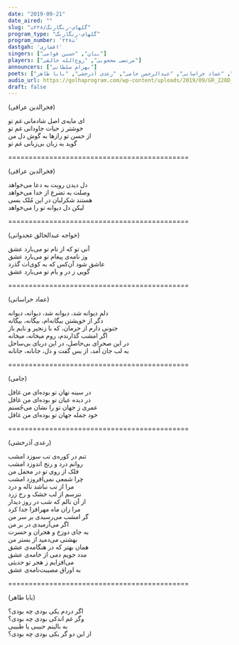 ```yaml
---
date: "2019-09-21"
date_aired: ""
slug: "گلهای-رنگارنگ/۲۲۸ث"
program_type: "گلهای-رنگارنگ"
program_number: '۲۲۸ث'
dastgah: 'افشاری'
singers: ["بنان", "حسین قوامی"]
players: ["مرتضی محجوبی", "روح‌الله خالقی"]
announcers: ["بهرام سلطانی"]
poets: ["فخرالدین عراقی", "خواجه عبدالخالق غجدوانی", "عماد خراسانی", "عبدالرحمن جامی", "رعدی آذرخشی", "بابا طاهر"]
audio_url: https://golhaprogram.com/wp-content/uploads/2019/09/GR_228D_Banan_Ghavami.mp3
draft: false
---
```


(فخرالدین عراقی)  

ای مایه‌ی اصل شادمانی غم تو  
خوشتر ز حیات جاودانی غم تو  
از حسن تو رازها به گوش دل من  
گوید به زبان بی‌زبانی غم تو  

============================================  

(فخرالدین عراقی)  

دل دیدن رویت به دعا می‌خواهد  
وصلت به تضرع از خدا می‌خواهد  
هستند شکرلبان در این مُلک بسی  
لیکن دل دیوانه تو را می‌خواهد  

============================================  

(خواجه عبدالخالق غجدوانی)  

آنی تو که از نام تو می‌بارد عشق  
وز نامه‌ی پیغام تو می‌بارد عشق  
عاشق شود آن‌کس که به کوی‌ات گذرد  
گویی ز در و بام تو می‌بارد عشق  

============================================  

(عماد خراسانی)  

دلم دیوانه شد، دیوانه شد، دیوانه، دیوانه  
دگر از خویشتن بیگانه‌ام، بیگانه، بیگانه  
جنونی دارم از حرمان، که با زنجیر و نایم باز  
اگر امشب گذارندم، روم میخانه، میخانه  
در این صحرای بی‌حاصل، در این دریای بی‌ساحل  
به لب جان آمد، از بس گفت و دل، جانانه، جانانه  

============================================  

(جامی)  

در سینه نهان تو بوده‌ای من غافل  
در دیده عیان تو بوده‌ای من غافل  
عمری ز جهان تو را نشان می‌جُستم  
خود جمله جهان تو بوده‌ای من غافل  

============================================  

(رعدی آذرخشی)  

تنم در کور‌ه‌ی تب سوزد امشب  
روانم درد و رنج اندوزد امشب  
فلک از روی تو در محفل من  
چرا شمعی نمی‌افروزد امشب  
مرا از تب نباشد ناله و درد  
نترسم از لب خشک و رخ زرد  
از آن نالم كه شب در روز دیدار  
مرا زان ماه مهرافزا جدا كرد  
گر امشب می‌رسیدی بر سر من  
اگر می‌آرمیدی در بر من  
به جای دوزخ و هجران و حسرت  
بهشتی می‌دمید از بستر من  
همان بهتر که در هنگامه‌ی عشق  
مدد جویم دمی از خامه‌ی عشق  
می‌افزایم ز هجر تو حدیثی  
به اوراق مصیبت‌نامه‌ی عشق  

============================================  

(بابا طاهر)  

اگر دردم یکی بودی چه بودی؟  
وگر غم اندکی بودی چه بودی؟  
به بالینم حبیبی یا طبیبی  
از این دو گر یکی بودی چه بودی؟  
